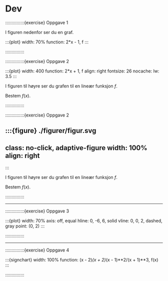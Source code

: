 # Dev





:::::::::::::::{exercise} Oppgave 1

I figuren nedenfor ser du en graf.

:::{plot}
width: 70%
function: 2*x - 1, f
:::


:::::::::::::::



:::::::::::::::{exercise} Oppgave 2

:::{plot}
width: 400
function: 2*x + 1, f
align: right
fontsize: 26
nocache:
lw: 3.5
:::

I figuren til høyre ser du grafen til en lineær funksjon $f$.

Bestem $f(x)$. 




:::::::::::::::



:::::::::::::::{exercise} Oppgave 2

:::{figure} ./figurer/figur.svg
---
class: no-click, adaptive-figure
width: 100%
align: right
---
:::

I figuren til høyre ser du grafen til en lineær funksjon $f$.

Bestem $f(x)$. 




:::::::::::::::



---



:::::::::::::::{exercise} Oppgave 3


:::{plot}
width: 70%
axis: off, equal
hline: 0, -6, 6, solid
vline: 0, 0, 2, dashed, gray
point: (0, 2)
:::



:::::::::::::::


---


:::::::::::::::{exercise} Oppgave 4


:::{signchart}
width: 100%
function: (x - 2)*(x + 2)*(x - 1)**2/(x + 1)**3, f(x)
:::


:::::::::::::::
